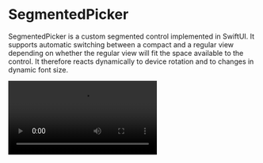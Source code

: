 # SegmentedPicker

SegmentedPicker is a custom segmented control implemented in SwiftUI. It supports automatic switching between a compact and a regular view depending on whether the regular view will fit the space available to the control. It therefore reacts dynamically to device rotation and to changes in dynamic font size.

![SegmentedPicker Demo Clip](https://sintraworks.com/media/SegmentedPicker.mp4)

